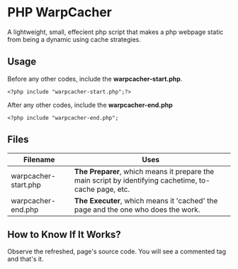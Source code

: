 # PHP WarpCacher
A lightweight, small, effecient php script that makes a php webpage static from being a dynamic using cache strategies.
## Usage
Before any other codes, include the **warpcacher-start.php**.
```
<?php include "warpcacher-start.php";?>
```
After any other codes, include the **warpcacher-end.php**
```
<?php include "warpcacher-end.php";
```
## Files
| Filename | Uses |
| ------ | ------ |
| warpcacher-start.php | **The Preparer**, which means it prepare the main script by identifying cachetime, to-cache page, etc. |
| warpcacher-end.php | **The Executer**, which means it 'cached' the page and the one who does the work. |

## How to Know If It Works?
Observe the refreshed, page's source code. You will see a commented tag and that's it.
